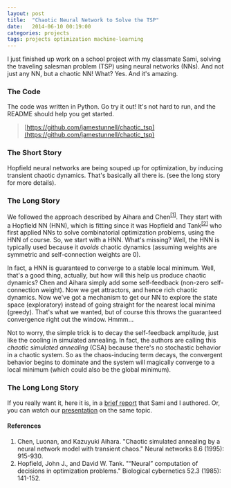 ```yaml
---
layout: post
title:  "Chaotic Neural Network to Solve the TSP"
date:   2014-06-10 00:19:00
categories: projects 
tags: projects optimization machine-learning
---
```


I just finished up work on a school project with my classmate Sami, solving the traveling salesman problem (TSP) using neural networks (NNs). And not just any NN, but a chaotic NN! What? Yes. And it's amazing.

### The Code
The code was written in Python. Go try it out! It's not hard to run, and the README should help you get started.

> [https://github.com/jamestunnell/chaotic_tsp](https://github.com/jamestunnell/chaotic_tsp)

### The Short Story
Hopfield neural networks are being souped up for optimization, by inducing transient chaotic dynamics. That's basically all there is. (see the long story for more details).

### The Long Story
We followed the approach described by Aihara and Chen<sup>[[1]](#Cite1)</sup>. They start with a Hopfield NN (HNN), which is fitting since it was Hopfield and Tank<sup>[[2]](#Cite2)</sup> who first applied NNs to solve combinatorial optimization problems, using the HNN of course. So, we start with a HNN. What's missing? Well, the HNN is typically used because it <i>avoids</i> chaotic dynamics (assuming   weights are symmetric and self-connection weights are 0).

In fact, a HNN is guaranteed to converge to a stable local minimum. Well, that's a good thing, actually, but how will this help us produce chaotic dynamics? Chen and Aihara simply add some self-feedback (non-zero self-connection weight). Now we get attractors, and hence rich chaotic dynamics. Now we've got a mechanism to get our NN to explore the state space (exploratory) instead of going straight for the nearest local minima (greedy). That's what we wanted, but of course this throws the guaranteed convergence right out the window. Hmmm...

Not to worry, the simple trick is to decay the self-feedback amplitude, just like the cooling in simulated annealing. In fact, the authors are calling this <i>chaotic simulated annealing</i> (CSA) because there's no stochastic behavior in a chaotic system. So as the chaos-inducing term decays, the convergent behavior begins to dominate and the system will magically converge to a local minimum (which could also be the global minimum).

### The Long Long Story
If you really want it, here it is, in a <a href="{{'/files/csa_tsp.pdf' | prepend:site.baseurl}}">brief report</a> that Sami and I authored. Or, you can watch our [presentation](https://docs.google.com/presentation/d/1ku6XDZD6U9FSL7GWifxkkKqHQyTcFlW7hRSuBttI4Kw/pub?start=false&loop=false&delayms=3000) on the same topic.

#### References
1. <a name="Cite1"/>Chen, Luonan, and Kazuyuki Aihara. "Chaotic simulated annealing by a neural network model with transient chaos." Neural networks 8.6 (1995): 915-930.
2. <a name="Cite2"/>Hopfield, John J., and David W. Tank. "“Neural” computation of decisions in optimization problems." Biological cybernetics 52.3 (1985): 141-152.
